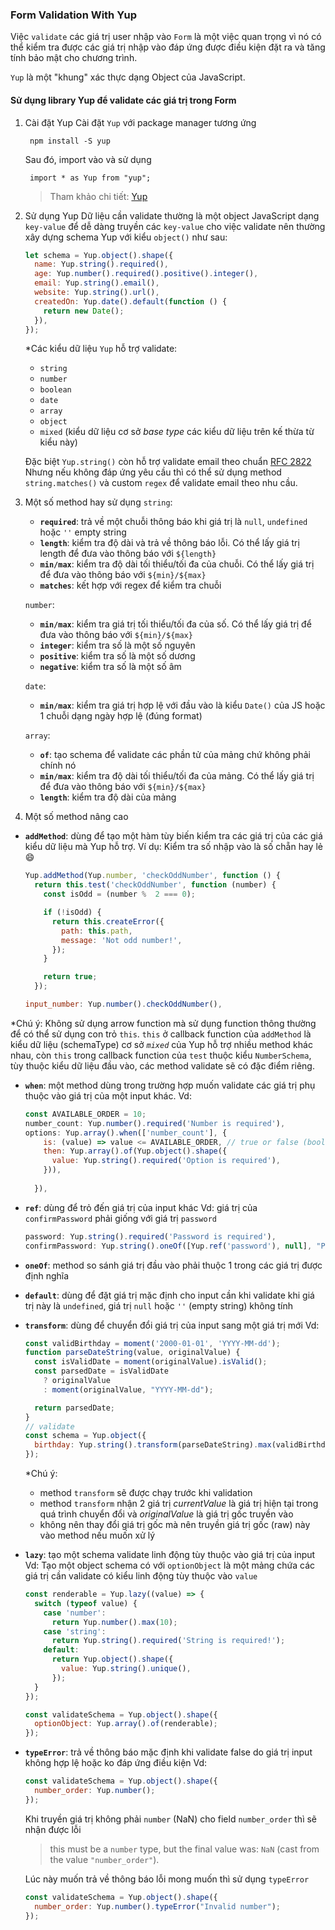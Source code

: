 ﻿### Form Validation With Yup

Việc `validate` các giá trị user nhập vào `Form` là một việc quan trọng vì nó có thể kiểm tra được các giá trị nhập vào đáp ứng được điều kiện đặt ra và tăng tính bảo mật cho chương trình.

`Yup` là một "khung" xác thực dạng Object của JavaScript. 
#### Sử dụng library Yup để validate các giá trị trong Form

1. Cài đặt Yup
	Cài đặt `Yup` với package manager tương ứng

	    npm install -S yup
	   
	 Sau đó, import vào và sử dụng
	 
	    import * as Yup from "yup";
	
	> Tham khảo chi tiết: [Yup](https://github.com/jquense/yup)
2. Sử dụng Yup
	Dữ liệu cần validate thường là một object JavaScript dạng `key-value` để dễ dàng truyền các `key-value` cho việc validate nên thường xây dựng schema Yup với kiểu `object()` như sau:
	
	```javascript
	let schema = Yup.object().shape({
	  name: Yup.string().required(),
	  age: Yup.number().required().positive().integer(),
	  email: Yup.string().email(),
	  website: Yup.string().url(),
	  createdOn: Yup.date().default(function () {
	    return new Date();
	  }),
	});
	```
	*Các kiểu dữ liệu `Yup` hỗ trợ validate:
	- `string`
	- `number`
	- `boolean`
	- `date`
	- `array`
	- `object`
	- `mixed` (kiểu dữ liệu cơ sở *base type*  các kiểu dữ liệu trên kế thừa từ kiểu này)
	
	Đặc biệt `Yup.string()` còn hỗ trợ validate email theo chuẩn  [RFC 2822](regexr.com/2rhq7)
	Nhưng nếu không đáp ứng yêu cầu thì có thể sử dụng method `string.matches()` và custom `regex` để validate email theo nhu cầu.
3. Một số method hay sử dụng
	`string`:
	- **`required`**: trả về một chuỗi thông báo khi giá trị là `null`, `undefined` hoặc `''` empty string
	- **`length`**: kiểm tra độ dài và trả về thông báo lỗi. Có thể lấy giá trị length để đưa vào thông báo với `${length}`
	- **`min/max`**: kiểm tra độ dài tối thiểu/tối đa của chuỗi. Có thể lấy giá trị để đưa vào thông báo với `${min}/${max}`
	- **`matches`**: kết hợp với regex để kiểm tra chuỗi

	`number`: 
	- **`min/max`**: kiểm tra giá trị tối thiểu/tối đa của số. Có thể lấy giá trị để đưa vào thông báo với `${min}/${max}`
	- **`integer`**: kiểm tra số là một số nguyên
	- **`positive`**: kiểm tra số là một số dương
	- **`negative`**: kiểm tra số là một số âm

	`date`:
	- **`min/max`**: kiểm tra giá trị hợp lệ với đầu vào là kiểu `Date()` của JS hoặc 1 chuỗi dạng ngày hợp lệ (đúng format)

	`array`:
	- **`of`**: tạo schema để validate các phần tử của mảng chứ không phải chính nó
	- **`min/max`**: kiểm tra độ dài tối thiểu/tối đa của mảng. Có thể lấy giá trị để đưa vào thông báo với `${min}/${max}`
	- **`length`**: kiểm tra độ dài của mảng

5. Một số method nâng cao

- **`addMethod`**: dùng để tạo một hàm tùy biến kiểm tra các giá trị của các giá kiểu dữ liệu mà Yup hỗ trợ.
	Ví dụ: Kiểm tra số nhập vào là số chẵn hay lẻ :smile:
	```javascript
	Yup.addMethod(Yup.number, 'checkOddNumber', function () {
	  return this.test('checkOddNumber', function (number) {
	    const isOdd = (number %  2 === 0);

	    if (!isOdd) {
	      return this.createError({
	        path: this.path,
	        message: 'Not odd number!',
	      });
	    }

	    return true;
	  });

	input_number: Yup.number().checkOddNumber(),
	```
*Chú ý:
Không sử dụng arrow function mà sử dụng function thông thường để có thể sử dụng con trỏ `this`. `this` ở callback function của `addMethod` là kiểu dữ liệu (schemaType) cơ sở *`mixed`* của Yup hỗ trợ nhiều method khác nhau, còn `this` trong callback function của `test` thuộc kiểu `NumberSchema`, tùy thuộc kiểu dữ liệu đầu vào, các method validate sẽ có đặc điểm riêng.

- **`when`**: một method dùng trong trường hợp muốn validate các giá trị phụ thuộc vào giá trị của một input khác.
	Vd: 
	```javascript
	const AVAILABLE_ORDER = 10;
	number_count: Yup.number().required('Number is required'),
	options: Yup.array().when(['number_count'], {
        is: (value) => value <= AVAILABLE_ORDER, // true or false (boolean)
        then: Yup.array().of(Yup.object().shape({
          value: Yup.string().required('Option is required'),
        })),
        
      }),
	```
- **`ref`**: dùng để trỏ đến giá trị của input khác
	Vd: giá trị của `confirmPassword` phải giống với giá trị `password`
	```javascript
	password: Yup.string().required('Password is required'),
	confirmPassword: Yup.string().oneOf([Yup.ref('password'), null], "Passwords don't match").required('Confirm Password is required'),
	```
- **`oneOf`**: method so sánh giá trị đầu vào phải thuộc 1 trong các giá trị được định nghĩa
- **`default`**: dùng để đặt giá trị mặc định cho input cần khi validate khi giá trị này là `undefined`, giá trị `null` hoặc `''` (empty string) không tính
- **`transform`**: dùng để chuyển đổi giá trị của input sang một giá trị mới
	Vd:
	```javascript
	const validBirthday = moment('2000-01-01', 'YYYY-MM-dd');
	function parseDateString(value, originalValue) {
	  const isValidDate = moment(originalValue).isValid();
	  const parsedDate = isValidDate
	    ? originalValue
	    : moment(originalValue, "YYYY-MM-dd");

	  return parsedDate;
	}
	// validate
	const schema = Yup.object({
	  birthday: Yup.string().transform(parseDateString).max(validBirthday),
	});
	```
	*Chú ý:
	- method `transform` sẽ được chạy trước khi validation
	- method `transform` nhận 2 giá trị *currentValue* là giá trị hiện tại trong quá trình chuyển đổi và *originalValue* là giá trị gốc truyền vào
	- không nên thay đổi giá trị gốc mà nên truyền giá trị gốc (raw) này vào method nếu muốn xử lý
- **`lazy`**: tạo một schema validate linh động tùy thuộc vào giá trị của input
	Vd: Tạo một object schema có với `optionObject` là một mảng chứa các giá trị cần validate có kiểu linh động tùy thuộc vào `value`
	```javascript
	const renderable = Yup.lazy((value) => {
	  switch (typeof value) {
	    case 'number':
	      return Yup.number().max(10);
	    case 'string':
	      return Yup.string().required('String is required!');
	    default:
	      return Yup.object().shape({
	        value: Yup.string().unique(),
	      });
	  }
	});

	const validateSchema = Yup.object().shape({
	  optionObject: Yup.array().of(renderable);
	});
	```
- **`typeError`**: trả về thông báo mặc định khi validate false do giá trị input không hợp lệ hoặc ko đáp ứng điều kiện
	Vd: 
	```javascript
	const validateSchema = Yup.object().shape({
	  number_order: Yup.number();
	});
	```
	Khi truyền giá trị không phải `number` (NaN) cho field `number_order` thì sẽ nhận được lỗi
	> this must be a `number` type, but the final value was: `NaN` (cast from the value `"number_order"`).

	Lúc này muốn trả về thông báo lỗi mong muốn thì sử dụng `typeError`
	```javascript
	const validateSchema = Yup.object().shape({
	  number_order: Yup.number().typeError("Invalid number");
	});
	```




